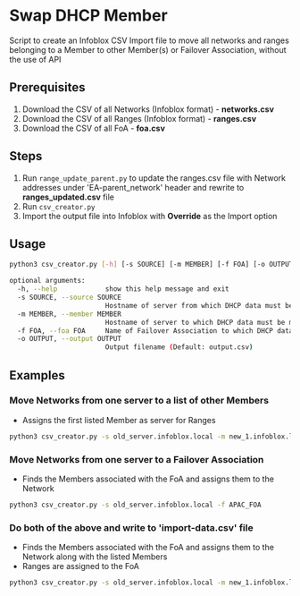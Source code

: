 # Swap DHCP Member

Script to create an Infoblox CSV Import file to move all networks and ranges belonging to a Member to other Member(s) or Failover Association, without the use of API

## Prerequisites

1. Download the CSV of all Networks (Infoblox format) - **networks.csv**
2. Download the CSV of all Ranges (Infoblox format) - **ranges.csv**
3. Download the CSV of all FoA - **foa.csv**

## Steps

1. Run `range_update_parent.py` to update the ranges.csv file with Network addresses under 'EA-parent_network' header and rewrite to **ranges_updated.csv** file
2. Run `csv_creator.py`
3. Import the output file into Infoblox with **Override** as the Import option

## Usage

```bash
python3 csv_creator.py [-h] [-s SOURCE] [-m MEMBER] [-f FOA] [-o OUTPUT]

optional arguments:
  -h, --help            show this help message and exit
  -s SOURCE, --source SOURCE
                        Hostname of server from which DHCP data must be moved
  -m MEMBER, --member MEMBER
                        Hostname of server to which DHCP data must be moved
  -f FOA, --foa FOA     Name of Failover Association to which DHCP data must be moved
  -o OUTPUT, --output OUTPUT
                        Output filename (Default: output.csv)
```

## Examples

### Move Networks from one server to a list of other Members

- Assigns the first listed Member as server for Ranges

```bash
python3 csv_creator.py -s old_server.infoblox.local -m new_1.infoblox.local,new_2.infoblox.local,new_3.infoblox.local
```

### Move Networks from one server to a Failover Association

- Finds the Members associated with the FoA and assigns them to the Network

```bash
python3 csv_creator.py -s old_server.infoblox.local -f APAC_FOA
```

### Do both of the above and write to 'import-data.csv' file

- Finds the Members associated with the FoA and assigns them to the Network along with the listed Members
- Ranges are assigned to the FoA

```bash
python3 csv_creator.py -s old_server.infoblox.local -m new_1.infoblox.local,new_2.infoblox.local -f APAC_FOA -o import-data.csv
```
